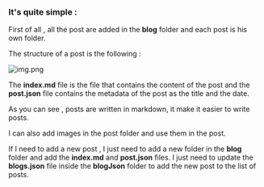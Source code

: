 ### It's quite simple :

First of all , all the post are added in the **blog** folder and each post is his own folder.

The structure of a post is the following :

![img.png](https://0xa0.dev/blog/mdfile/img.png)

The **index.md** file is the file that contains the content of the post and the **post.json** file contains the metadata of the post as the title and the date.

As you can see , posts are written in markdown, it make it easier to write posts.

I can also add images in the post folder and use them in the post.


If I need to add a new post , I just need to add a new folder in the **blog** folder and add the **index.md** and **post.json** files. I just need to update the **blogs.json** file inside the **blogJson** folder to add the new post to the list of posts.